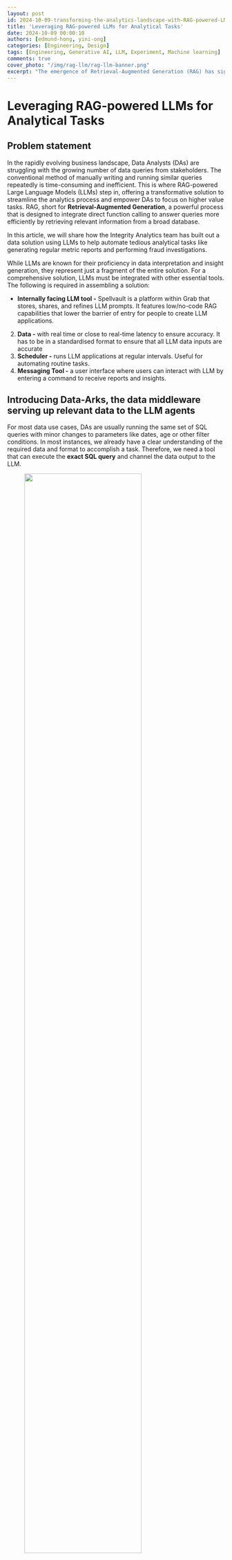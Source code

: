 ```yaml
---
layout: post
id: 2024-10-09-transforming-the-analytics-landscape-with-RAG-powered-LM
title: 'Leveraging RAG-powered LLMs for Analytical Tasks'
date: 2024-10-09 00:00:10
authors: [edmund-hong, yini-ong]
categories: [Engineering, Design]
tags: [Engineering, Generative AI, LLM, Experiment, Machine learning]
comments: true
cover_photo: "/img/rag-llm/rag-llm-banner.png"
excerpt: "The emergence of Retrieval-Augmented Generation (RAG) has significantly revolutionised Large Language Models (LLMs), propelling them to unprecedented heights. This development prompts us to consider its integration into the field of Analytics. Explore how Grab harnesses this technology to optimise our analytics processes."
---
```

# Leveraging RAG-powered LLMs for Analytical Tasks

## Problem statement

In the rapidly evolving business landscape, Data Analysts (DAs) are struggling with the growing number of data queries from stakeholders. The conventional method of manually writing and running similar queries repeatedly is time-consuming and inefficient. This is where RAG-powered Large Language Models (LLMs) step in, offering a transformative solution to streamline the analytics process and empower DAs to focus on higher value tasks. RAG, short for **Retrieval-Augmented Generation**, a powerful process that is designed to integrate direct function calling to answer queries more efficiently by retrieving relevant information from a broad database.

In this article, we will share how the Integrity Analytics team has built out a data solution using LLMs to help automate tedious analytical tasks like generating regular metric reports and performing fraud investigations.

While LLMs are known for their proficiency in data interpretation and insight generation, they represent just a fragment of the entire solution. For a comprehensive solution, LLMs must be integrated with other essential tools. The following is required in assembling a solution:

- **Internally facing LLM tool -** Spellvault is a platform within Grab that stores, shares, and refines LLM prompts. It features low/no-code RAG capabilities that lower the barrier of entry for people to create LLM applications.  
2. **Data \-** with real time or close to real-time latency to ensure accuracy. It has to be in a standardised format to ensure that all LLM data inputs are accurate  
3. **Scheduler \-**  runs LLM applications at regular intervals. Useful for automating routine tasks.   
4. **Messaging Tool \-** a user interface where users can interact with LLM by entering a command to receive reports and insights. 

## Introducing Data-Arks, the data middleware serving up relevant data to the LLM agents

For most data use cases, DAs are usually running the same set of SQL queries with minor changes to parameters like dates, age or other filter conditions. In most instances, we already have a clear understanding of the required data and format to accomplish a task. Therefore, we need a tool that can execute the **exact SQL query** and channel the data output to the LLM.

<div class="post-image-section"><figure>
  <img src="/img/rag-llm/rag-llm-1.png" alt="" style="width:80%"><figcaption align="middle">Figure 1. Data-Arks hosts various APIs which can be called to serve data to applications like SpellVault.</figcaption>
  </figure>
</div>


### What is Data-Arks?

Data-Arks is an in-house Python-based API platform housing several frequently used SQL queries and python functions packaged into individual APIs. Data-Arks is also integrated with Slack, Wiki, and JIRA APIs, allowing users to parse and fetch information and data from these tools as well. The benefits of Data-Arks are summarised as follows:

- **Integration:** Data-Arks service allows users to upload any SQL query or Python script on the platform. These queries are then surfaced as APIs, which can be called to serve data to the LLM agent. 

- **Versatility: Data-Arks** can be extended to everyone. Employees from various teams and functions at Grab can self-serve to upload any SQL query that they want onto the platform, allowing this tool to be used for different teams’ use cases.

# Automating Regular Report Generation and Summarisation using Data-Arks and Spellvault

However, LLMs are just one piece of the puzzle, to build a comprehensive solution, they must be integrated with other tools. The architecture review below shows how different tools are used in executing report summarizers in Slack.

<div class="post-image-section"><figure>
  <img src="/img/rag-llm/rag-llm-2.png" alt="" style="width:80%"><figcaption align="middle">Figure 2. Architecture Overview - Report Summarizer</figcaption>
  </figure>
</div>

Here is an example of a summarised report generated by the Report Summarizer using dummy data:  
<div class="post-image-section"><figure>
  <img src="/img/rag-llm/rag-llm-3.png" alt="" style="width:80%"><figcaption align="middle">Figure 3. Sample of Dummy Data</figcaption>
  </figure>
</div>
\*Dummy data extracted from [https://data.gov.my/](https://data.gov.my/) 

A Data-Arks API is called to generate the data in a tabular format and LLM helps summarise and generate a short paragraph of key insights as illustrated in the example dummy data above. 

This automated report generation has helped to save an estimated 3-4 hours per report. 

# LLM bots for Fraud Investigations

LLMs also excel in helping to streamline fraud investigations, as LLMs are able to contextualise several different data points and information and derive useful insights from them. 

Introducing **A\* bot**, the team’s very own LLM fraud investigation helper.  
   
A set of frequently used queries for fraud investigation is made available as Data-Arks APIs.  Upon a user prompt or query, SpellVault (LLM) selects the most relevant queries using RAG, executes them and provides a summary of the results which is delivered to the user via Slack. 

<div class="post-image-section"><figure>
  <img src="/img/rag-llm/rag-llm-4.png" alt="" style="width:80%"><figcaption align="middle">Figure 4. Architecture Overview - A*</figcaption>
  </figure>
</div>

Screenshot of one of the fraud investigation responses from the A* bot  
<div class="post-image-section"><figure>
  <img src="/img/rag-llm/rag-llm-5.png" alt="" style="width:80%"><figcaption align="middle">Figure 5. Sample of Fraud Investigation Response</figcaption>
  </figure>
</div>

Scaling to multiple queries for a fraud investigation process, what was once a time-consuming fraud investigation can now be reduced to a matter of minutes, as the A\* chatbot is capable of providing all the necessary info simultaneously.

# RAG vs Fine-Tuning 

On deciding between RAG or fine-tuning to improve LLM accuracy, three key factors tipped the scales in favour of the RAG approach:

**1\. Effort & Cost Considerations**  
Fine-tuning requires significant computational cost as it involves taking a base model and further training it with smaller, domain specific data and context. RAG is computationally less expensive as it relies on retrieving only relevant data and context to augment a model’s response. As the same base model can be used for different use cases, RAG is the preferred choice due to its flexibility and cost efficiency.

**2\. Ability to respond with the latest information**  
Fine-tuning requires model re-training with each new information update, whereas RAG simply retrieves required context and data from a knowledge base to enhance its response. Thus, by using RAG, LLM is able to answer questions using the most current information from our production database, eliminating the need for model re-training.

**3\. Speed and Scalability**  
Without the burden of model re-training, the team can rapidly scale and build out new LLM applications with a well managed knowledge base.

# What’s next ?

The potential of using RAG-powered LLM can be limitless as the ability of GPT is correlated with the tools it equips. Hence, the process does not stop here and we will try to onboard more tools or integration to GPT. In the near future, we plan to utilise Data-Arks to provide images to GPT as GPT-4o is a multimodal model that has vision capabilities. We are committed to pushing the boundaries of what's possible with RAG-powered LLM, and we look forward to unveiling the exciting advancements that lie ahead.

<div class="post-image-section"><figure>
  <img src="/img/rag-llm/rag-llm-what-next.png" alt="" style="width:80%"><figcaption align="middle"></figcaption>
  </figure>
</div>


<small class="credits">We would like to express our sincere gratitude to the following individuals and teams whose invaluable support and contributions have made this project a reality: <br>- @meichen.lu, a senior data scientist at Grab, for her guidance and assistance in building the MVP and testing the concept.<br>- The data engineering team, particularly @jialong.loh and @pu.li, for setting up the necessary services and infrastructure. </small>

# Join us
Grab is the leading superapp platform in Southeast Asia, providing everyday services that matter to consumers. More than just a ride-hailing and food delivery app, Grab offers a wide range of on-demand services in the region, including mobility, food, package and grocery delivery services, mobile payments, and financial services across 428 cities in eight countries.
 
Powered by technology and driven by heart, our mission is to drive Southeast Asia forward by creating economic empowerment for everyone. If this mission speaks to you, [join our team](https://grab.careers/) today!